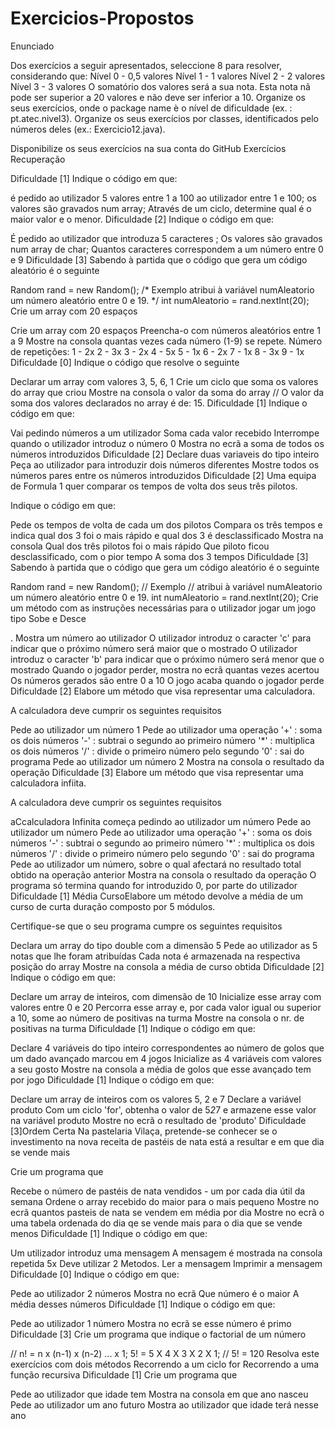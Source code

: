 # Exercicios-Propostos
Enunciado

Dos exercícios a seguir apresentados, seleccione 8 para resolver, considerando que:
Nível 0 - 0,5 valores
Nível 1 - 1 valores
Nível 2 - 2 valores
Nível 3 - 3 valores
O somatório dos valores será a sua nota. Esta nota nã pode ser superior a 20 valores e não deve ser inferior a 10.
Organize os seus exercícios, onde o package name è o nível de dificuldade (ex. : pt.atec.nivel3).
Organize os seus exercícios por classes, identificados pelo números deles (ex.: Exercicio12.java).

Disponibilize os seus exercícios na sua conta do GitHub
Exercícios Recuperação

Dificuldade [1]
Indique o código em que:

é pedido ao utilizador 5 valores entre 1 a 100 ao utilizador entre 1 e 100;
os valores são gravados num array;
Através de um ciclo, determine qual é o maior valor e o menor.
Dificuldade [2]
Indique o código em que:

É pedido ao utilizador que introduza 5 caracteres ;
Os valores são gravados num array de char;
Quantos caracteres correspondem a um número entre 0 e 9
Dificuldade [3]
Sabendo à partida que o código que gera um código aleatório é o seguinte

Random rand = new Random(); /* Exemplo atribui à variável numAleatorio um número aleatório entre 0 e 19. */ int numAleatorio = rand.nextInt(20);
Crie um array com 20 espaços

Crie um array com 20 espaços
Preencha-o com números aleatórios entre 1 a 9
Mostre na consola quantas vezes cada número (1-9) se repete.
Número de repetições: 1 - 2x 2 - 3x 3 - 2x 4 - 5x 5 - 1x 6 - 2x 7 - 1x 8 - 3x 9 - 1x
Dificuldade [0]
Indique o código que resolve o seguinte

Declarar um array com valores 3, 5, 6, 1
Crie um ciclo que soma os valores do array que criou
Mostre na consola o valor da soma do array
//	O valor da soma dos valores declarados no array é de: 15.
Dificuldade [1]
Indique o código em que:

Vai pedindo números a um utilizador
Soma cada valor recebido
Interrompe quando o utilizador introduz o número 0
Mostra no ecrã a soma de todos os números introduzidos
Dificuldade [2]
Declare duas variaveis do tipo inteiro
Peça ao utilizador para introduzir dois números diferentes
Mostre todos os números pares entre os números introduzidos
Dificuldade [2]
Uma equipa de Formula 1 quer comparar os tempos de volta dos seus três pilotos.

Indique o código em que:

Pede os tempos de volta de cada um dos pilotos
Compara os três tempos e indica qual dos 3 foi o mais rápido e qual dos 3 é desclassificado
Mostra na consola
Qual dos três pilotos foi o mais rápido
Que piloto ficou desclassificado, com o pior tempo
A soma dos 3 tempos
Dificuldade [3]
Sabendo à partida que o código que gera um código aleatório é o seguinte

Random rand = new Random(); // Exemplo // atribui à variável numAleatorio um número aleatório entre 0 e 19. int numAleatorio = rand.nextInt(20);
Crie um método com as instruções necessárias para o utilizador jogar um jogo tipo Sobe e Desce

.
Mostra um número ao utilizador
O utilizador introduz o caracter 'c' para indicar que o próximo número será maior que o mostrado
O utilizador introduz o caracter 'b' para indicar que o próximo número será menor que o mostrado
Quando o jogador perder, mostra no ecrã quantas vezes acertou
Os números gerados são entre 0 a 10
O jogo acaba quando o jogador perde
Dificuldade [2]
Elabore um método que visa representar uma calculadora.

A calculadora deve cumprir os seguintes requisitos

Pede ao utilizador um número 1
Pede ao utilizador uma operação
'+' : soma os dois números
'-' : subtrai o segundo ao primeiro número
'*' : multiplica os dois números
'/' : divide o primeiro número pelo segundo
'0' : sai do programa
Pede ao utilizador um número 2
Mostra na consola o resultado da operação
Dificuldade [3]
Elabore um método que visa representar uma calculadora infiita.

A calculadora deve cumprir os seguintes requisitos

aCcalculadora Infinita começa pedindo ao utilizador um número
Pede ao utilizador um número
Pede ao utilizador uma operação
'+' : soma os dois números
'-' : subtrai o segundo ao primeiro número
'*' : multiplica os dois números
'/' : divide o primeiro número pelo segundo
'0' : sai do programa
Pede ao utilizador um número, sobre o qual afectará no resultado total obtido na operação anterior
Mostra na consola o resultado da operação
O programa só termina quando for introduzido 0, por parte do utilizador
Dificuldade [1]
Média CursoElabore um método devolve a média de um curso de curta duração composto por 5 módulos.

Certifique-se que o seu programa cumpre os seguintes requisitos

Declara um array do tipo double com a dimensão 5
Pede ao utilizador as 5 notas que lhe foram atribuídas
Cada nota é armazenada na respectiva posição do array
Mostre na consola a média de curso obtida
Dificuldade [2]
Indique o código em que:

Declare um array de inteiros, com dimensão de 10
Inicialize esse array com valores entre 0 e 20
Percorra esse array e, por cada valor igual ou superior a 10, some ao número de positivas na turma
Mostre na consola o nr. de positivas na turma
Dificuldade [1]
Indique o código em que:

Declare 4 variáveis do tipo inteiro correspondentes ao número de golos que um dado avançado marcou em 4 jogos
Inicialize as 4 variáveis com valores a seu gosto
Mostre na consola a média de golos que esse avançado tem por jogo
Dificuldade [1]
Indique o código em que:

Declare um array de inteiros com os valores 5, 2 e 7
Declare a variável produto
Com um ciclo 'for', obtenha o valor de 5*2*7 e armazene esse valor na variável produto
Mostre no ecrã o resultado de 'produto'
Dificuldade [3]Ordem Certa
Na pastelaria Vilaça, pretende-se conhecer se o investimento na nova receita de pastéis de nata está a resultar e em que dia se vende mais

Crie um programa que

Recebe o número de pastéis de nata vendidos - um por cada dia útil da semana
Ordene o array recebido do maior para o mais pequeno
Mostre no ecrã quantos pasteis de nata se vendem em média por dia
Mostre no ecrã o uma tabela ordenada do dia qe se vende mais para o dia que se vende menos
Dificuldade [1]
Indique o código em que:

Um utilizador introduz uma mensagem
A mensagem é mostrada na consola repetida 5x
Deve utilizar 2 Metodos.
Ler a mensagem
Imprimir a mensagem
Dificuldade [0]
Indique o código em que:

Pede ao utilizador 2 números
Mostra no ecrã
Que número é o maior
A média desses números
Dificuldade [1]
Indique o código em que:

Pede ao utilizador 1 número
Mostra no ecrã se esse número é primo
Dificuldade [3]
Crie um programa que indique o factorial de um número

// n! = n x (n-1) x (n-2) ... x 1; 5! = 5 X 4 X 3 X 2 X 1; // 5! = 120
Resolva este exercícios com dois métodos
Recorrendo a um ciclo for
Recorrendo a uma função recursiva
Dificuldade [1]
Crie um programa que

Pede ao utilizador que idade tem
Mostra na consola em que ano nasceu
Pede ao utilizador um ano futuro
Mostra ao utilizador que idade terá nesse ano
